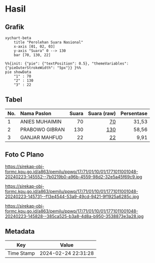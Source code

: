 # Hasil

## Grafik

```mermaid
xychart-beta
    title "Perolehan Suara Nasional"
    x-axis [01, 02, 03]
    y-axis "Suara" 0 --> 130
    bar [70, 130, 22]
```

```mermaid
%%{init: {"pie": {"textPosition": 0.5}, "themeVariables": {"pieOuterStrokeWidth": "5px"}} }%%
pie showData
    "1" : 70
    "2" : 130
    "3" : 22
```

## Tabel

| No. | Nama Paslon    | Suara | Suara (raw) | Persentase |
|:--- |:-------------- | -----:| -----------:| ----------:|
| 1   | ANIES MUHAIMIN | 70    | [70][p-1]   | 31,53      |
| 2   | PRABOWO GIBRAN | 130   | [130][p-2]  | 58,56      |
| 3   | GANJAR MAHFUD  | 22    | [22][p-3]   | 9,91       |


[p-1]: https://github.com/gigit-pemilu/pemilu-2024/blob/main/pilpres/hitung-suara/sub/17-bengkulu/sub/71-kota-bengkulu/sub/01-selebar/sub/1001-pagar-dewa/sub/048-tps/sub/paslon-1.txt
[p-2]: https://github.com/gigit-pemilu/pemilu-2024/blob/main/pilpres/hitung-suara/sub/17-bengkulu/sub/71-kota-bengkulu/sub/01-selebar/sub/1001-pagar-dewa/sub/048-tps/sub/paslon-2.txt
[p-3]: https://github.com/gigit-pemilu/pemilu-2024/blob/main/pilpres/hitung-suara/sub/17-bengkulu/sub/71-kota-bengkulu/sub/01-selebar/sub/1001-pagar-dewa/sub/048-tps/sub/paslon-3.txt

## Foto C Plano

https://sirekap-obj-formc.kpu.go.id/a863/pemilu/ppwp/17/71/01/10/01/1771011001048-20240223-145552--7b0219b0-a96b-4559-98d2-32e5a45f69c9.jpg

https://sirekap-obj-formc.kpu.go.id/a863/pemilu/ppwp/17/71/01/10/01/1771011001048-20240223-145731--f13e4544-53a9-49cd-9421-9f1925a6285c.jpg

https://sirekap-obj-formc.kpu.go.id/a863/pemilu/ppwp/17/71/01/10/01/1771011001048-20240223-145828--385ca525-b3a8-4d8a-b950-3538873e3a28.jpg


## Metadata

| Key        | Value               |
| ---------- | ------------------- |
| Time Stamp | 2024-02-24 22:31:28 |




